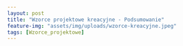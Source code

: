 ```yaml
---
layout: post
title: "Wzorce projektowe kreacyjne - Podsumowanie"
feature-img: "assets/img/uploads/wzorce-kreacyjne.jpeg"
tags: [Wzorce_projektowe]
---
```


<font class="base-font-size">
&nbsp;
</font>
